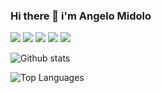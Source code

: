 ### Hi there 👋 i'm Angelo Midolo

<img src="https://img.shields.io/badge/-HTML-e34f26?logo=html5&logoColor=fff">
<img src="https://img.shields.io/badge/-CSS-1572B6?logo=css3&logoColor=fff">
<img src="https://img.shields.io/badge/-JavaScript-F7DF1E?logo=javascript&logoColor=fff">
<img src="https://img.shields.io/badge/-TypeScript-3178C6?logo=typescript&logoColor=fff">
<img src="https://img.shields.io/badge/-Angular-DD0031?logo=angular&logoColor=fff">

![Github stats](https://github-readme-stats.vercel.app/api?username=AngeloMidolo97&count_private=true&show_icons=true&theme=radical)

![Top Languages](https://github-readme-stats.vercel.app/api/top-langs/?username=AngeloMidolo97&show_icons=true&theme=radical)

<!--
**AngeloMidolo97/AngeloMidolo97** is a ✨ _special_ ✨ repository because its `README.md` (this file) appears on your GitHub profile.

Here are some ideas to get you started:

- 🔭 I’m currently working on ...
- 🌱 I’m currently learning ...
- 👯 I’m looking to collaborate on ...
- 🤔 I’m looking for help with ...
- 💬 Ask me about ...
- 📫 How to reach me: ...
- 😄 Pronouns: ...
- ⚡ Fun fact: ...
-->
